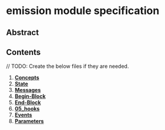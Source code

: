 # emission module specification

## Abstract

<!-- TODO: Create a abstract definition of what this module does, what functionality does it enable and how it can be used. -->

## Contents

// TODO: Create the below files if they are needed.
1. **[Concepts](01_concepts.md)**
2. **[State](02_state.md)**
3. **[Messages](03_messages.md)**
4. **[Begin-Block](04_begin_block.md)**
5. **[End-Block](06_end_bloc.md)**
6. **[05_hooks](06_hooks.md)**
7. **[Events](07_events.md)**
8. **[Parameters](08_params.md)**
